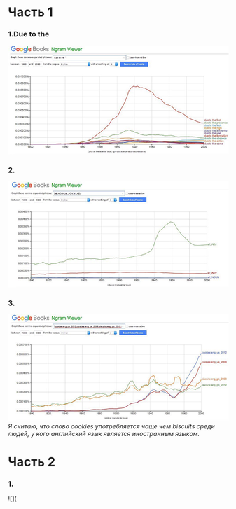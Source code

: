 # Часть 1
 ### 1.Due to the 
 ![](https://github.com/SOleynikova/hw6/blob/master/%D1%84%D0%BE%D1%82%D0%BE1.jpeg)
### 2.
![](https://github.com/SOleynikova/hw6/blob/master/%D1%84%D0%BE%D1%82%D0%BE2.jpeg)
### 3.
![](https://github.com/SOleynikova/hw6/blob/master/%D1%84%D0%BE%D1%82%D0%BE3.jpeg)
_Я считаю, что слово cookies употребляется чаще чем biscuits среди людей, у кого английский язык является иностранным языком._ 
# Часть 2
### 1.
![](
